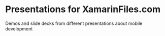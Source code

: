 # Presentations for XamarinFiles.com

Demos and slide decks from different presentations about mobile development
